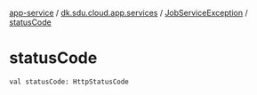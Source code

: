[app-service](../../index.md) / [dk.sdu.cloud.app.services](../index.md) / [JobServiceException](index.md) / [statusCode](./status-code.md)

# statusCode

`val statusCode: HttpStatusCode`